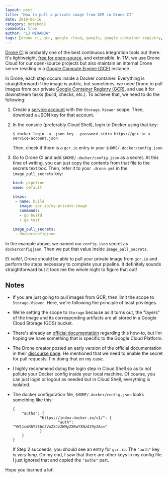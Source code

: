 ```yaml
---
layout: post
title: "How to pull a private image from GCR in Drone CI"
date: 2019-06-16
category: notebook
comments: true
author: "LJ MIRANDA"
tags: [drone ci, gcr, google cloud, google, google container registry, image, docker, private, pull]
---
```


[Drone CI](https://drone.io/) is probably one of the best continuous
integration tools out there.  It's lightweight, [free for
open-source](https://cloud.drone.io/), and extensible. In TM, we use Drone
Cloud for our open-source projects but also maintain an internal Drone server
residing in a [Google Compute Engine (GCE)](https://cloud.google.com/compute/)
instance.

In Drone, each step occurs inside a Docker container. Everything is
straightforward if the image is public, but sometimes, we need Drone to pull
images from our private [Google Container Registry
(GCR)](https://cloud.google.com/container-registry/), and use it for downstream
tasks (build, checks, etc.). To achieve that, we need to do the following:

1. Create a [service
   account](https://cloud.google.com/iam/docs/understanding-service-accounts)
   with the `Storage.Viewer` scope. Then, download a JSON key for that account.
2. In the console (preferably Cloud Shell), login to Docker using that key:

    ```shell
    $ docker login -u _json_key --password-stdin https://gcr.io <
    service-account.json
    ```
    Then, check if there is a `gcr.io` entry in your `$HOME/.docker/config.json` 

3. Go to Drone CI and add `$HOME/.docker/config.json` as a secret. At this time
   of writing, you can just copy the contents from that file to the secrets
   text box. Then, refer it to your `.drone.yml` in the `image_pull_secrets` key:

   ```yaml
   kind: pipeline
   name: default

   steps:
    - name: build
      image: gcr.io/my-private-image
      commands:
      - go build
      - go test

   image_pull_secrets:
    - dockerconfigjson
   ```

  In the example above, we named our `config.json` secret as
  `dockerconfigjson`. Then we put that value inside `image_pull_secrets`.

*Et voilà!*, Drone should be able to pull your private image from `gcr.io` and
perform the steps necessary to complete your pipeline. It definitely sounds
straightforward but it took me the whole night to figure that out! 

## Notes 

- If you are just going to pull images from GCR, then limit the scope to
    `Storage.Viewer`. Here, we're following the principle of least privileges.
- We're setting the scope to `Storage` because as it turns out, the "layers" of
    the image and its corresponding artifacts are all stored in a Google Cloud
    Storage (GCS) bucket.
- There's already an [official documentation](https://docs.drone.io/user-guide/pipeline/secrets/#image-pull-secrets) regarding this how-to, but I'm hoping we have something that is specific to the Google Cloud Platform.
- The Drone creator posted an early version of the official documentation in
    their [discourse page](https://discourse.drone.io/t/how-to-pull-private-images-with-1-0/3155). He mentioned that we need to enable the secret for pull requests. I'm doing that on my case.
- I highly recommend doing the login step in Cloud Shell so as to not pollute
    your Docker config inside your local machine. Of course, you can just login
    or logout as needed but in Cloud Shell, everything is isolated.
- The docker configuration file, `$HOME/.docker/config.json` looks something like this: 

    ```
    {
        "auths": {
                "https://index.docker.io/v1/": {
                        "auth": "YW11cmRhY2E6c3VwZXJzZWNyZXRwYXNzd29yZA=="
                }
        }
    }
    ```

    If Step 2 succeeds, you should see an entry for `gcr.io`. The `"auth"` key
    is *very long*. On my end, I saw that there are other keys in my config
    file. I just ignored that and copied the `"auths"` part.

Hope you learned a lot!
